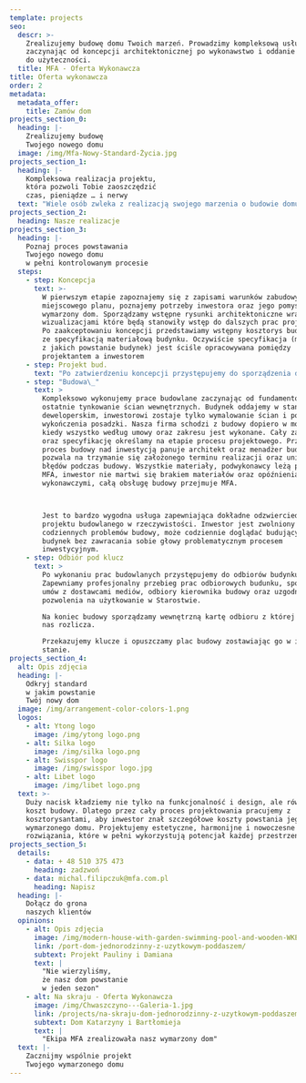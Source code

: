 ```yaml
---
template: projects
seo:
  descr: >-
    Zrealizujemy budowę domu Twoich marzeń. Prowadzimy kompleksową usługę
    zaczynając od koncepcji architektonicznej po wykonawstwo i oddanie budynku
    do użyteczności.
  title: MFA - Oferta Wykonawcza
title: Oferta wykonawcza
order: 2
metadata:
  metadata_offer:
    title: Zamów dom
projects_section_0:
  heading: |-
    Zrealizujemy budowę
    Twojego nowego domu
  image: /img/Mfa-Nowy-Standard-Życia.jpg
projects_section_1:
  heading: |-
    Kompleksowa realizacja projektu,
    która pozwoli Tobie zaoszczędzić
    czas, pieniądze … i nerwy
  text: "Wiele osób zwleka z realizacją swojego marzenia o budowie domu według indywidualnego projektu. Powodów może być wiele - od braku pomysłu, po obawy związane z dodatkowym obciążeniem czasowym, po obawy przed skomplikowanymi procedurami urzędniczymi. \tA co gdyby mogli Państwo powierzyć wszystkie obowiązki osobie, która zadba o Państwa projekt, przez wszystkie etapy jego realizacji? Rozumiejąc obawy klientów i wychodząc im naprzeciw oferujemy usługę realizacji domu pod klucz. Dzięki temu zyskają Państwo przede wszystkim spokój. Będą wiedzieli Państwo, że nad projektem czuwa specjalista, dzięki któremu powstały już dziesiątki domów. Doskonała znajomość charakterystyki tej pracy nie tylko pozwoli oszczędzić nerwy, ale też znacznie usprawni przebieg całego procesu. Decydując się bowiem na usługę domu pod klucz, zajmujemy się wszystkim - od pracy związanej z dokumentacją, przez projekt i budowę, po wykończenie i doprowadzenie mediów. To oznacza, że Państwa marzenie będzie realizowane, lecz nie obciąży w żaden sposób żadnymi dodatkowymi obowiązkami. Państwu zostanie już tylko wprowadzić się i cieszyć wspólnymi chwilami w gronie najbliższych."
projects_section_2:
  heading: Nasze realizacje
projects_section_3:
  heading: |-
    Poznaj proces powstawania
    Twojego nowego domu
    w pełni kontrolowanym procesie
  steps:
    - step: Koncepcja
      text: >-
        W pierwszym etapie zapoznajemy się z zapisami warunków zabudowy bądź
        miejscowego planu, poznajemy potrzeby inwestora oraz jego pomysł na
        wymarzony dom. Sporządzamy wstępne rysunki architektoniczne wraz z
        wizualizacjami które będą stanowiły wstęp do dalszych prac projektowych.
        Po zaakceptowaniu koncepcji przedstawiamy wstępny kosztorys budowy wraz
        ze specyfikacją materiałową budynku. Oczywiście specyfikacja (materiały
        z jakich powstanie budynek) jest ściśle opracowywana pomiędzy
        projektantem a inwestorem
    - step: Projekt bud.
      text: "Po zatwierdzeniu koncepcji przystępujemy do sporządzenia dokumentacji na pozwolenie na budowę. Uzyskujemy wszystkie warunki w zakresie mediów, w przypadku alternatywnych sposobów pozyskania prądu bądź odprowadzania ścieków itd sporządzamy odpowiednie badania np. geotechniczne itd.\n\nProjekt uzgadniamy w Starostwie Powiatowym i uzyskujemy pozwolenie na budowę.\nWszystkie prace uzgodnieniowe leżą po stronie MFA dlatego inwestor nie musi martwić się o pozyskanie map, warunków zabudowy, warunków technicznych oraz pozwolenie na budowę. Jest to bardzo wygodne dla osób nie mających czasu na jeżdżenie po Urzędach i nie znających się na procesie uzgodnieniowym projektów.\_\n\nNa tym etapie kończą się prace projektowe. Do projektu budowlanego załączamy Państwu również ofertę wykonawczą. Podczas procesu projektowanego opracowujemy kosztorys kwoty wybudowania domu. Jeżeli cena wybudowania przez nas domu współgra z Państwa budżetem, zaraz po uzyskaniu pozwolenia na budowę przyjeżdżamy i zaczynamy budować Państwa dom.\nJest to bardzo wygodny system ponieważ już na etapie procesu projektowego znają Państwo finalną cenę domu i nie muszą się niczym martwić. Podpisujemy wspólną umowę w której zawieramy specyfikację budynku (materiały z jakich zostanie on wybudowany), termin realizacji oraz finalną kwotę. Cała reszta leży po stronie MFA, inwestor nie musi się niczym martwić dogląda tylko powstający budynek.\n"
    - step: "Budowa\_"
      text: >
        Kompleksowo wykonujemy prace budowlane zaczynając od fundamentów po
        ostatnie tynkowanie ścian wewnętrznych. Budynek oddajemy w stanie
        deweloperskim, inwestorowi zostaje tylko wymalowanie ścian i położenie
        wykończenia posadzki. Nasza firma schodzi z budowy dopiero w momencie
        kiedy wszystko według umowy oraz zakresu jest wykonane. Cały zakres prac
        oraz specyfikację określamy na etapie procesu projektowego. Przez cały
        proces budowy nad inwestycją panuje architekt oraz menadżer budowy co
        pozwala na trzymanie się założonego terminu realizacji oraz uniknięcie
        błędów podczas budowy. Wszystkie materiały, podwykonawcy leżą po stronie
        MFA, inwestor nie martwi się brakiem materiałów oraz opóźnieniami
        wykonawczymi, całą obsługę budowy przejmuje MFA.



        Jest to bardzo wygodna usługa zapewniająca dokładne odzwierciedlenie
        projektu budowlanego w rzeczywistości. Inwestor jest zwolniony z
        codziennych problemów budowy, może codziennie doglądać budujący się
        budynek bez zawracania sobie głowy problematycznym procesem
        inwestycyjnym.
    - step: Odbiór pod klucz
      text: >
        Po wykonaniu prac budowlanych przystępujemy do odbiorów budynku.
        Zapewniamy profesjonalny przebieg prac odbiorowych budunku, sporządzenia
        umów z dostawcami mediów, odbiory kierownika budowy oraz uzgodnienie
        pozwolenia na użytkowanie w Starostwie.

        Na koniec budowy sporządzamy wewnętrzną kartę odbioru z której inwestor
        nas rozlicza.

        Przekazujemy klucze i opuszczamy plac budowy zostawiając go w idealnym
        stanie.
projects_section_4:
  alt: Opis zdjęcia
  heading: |-
    Odkryj standard
    w jakim powstanie
    Twój nowy dom
  image: /img/arrangement-color-colors-1.png
  logos:
    - alt: Ytong logo
      image: /img/ytong logo.png
    - alt: Silka logo
      image: /img/silka logo.png
    - alt: Swisspor logo
      image: /img/swisspor logo.jpg
    - alt: Libet logo
      image: /img/libet logo.png
  text: >-
    Duży nacisk kładziemy nie tylko na funkcjonalność i design, ale również
    koszt budowy. Dlatego przez cały proces projektowania pracujemy z
    kosztorysantami, aby inwestor znał szczegółowe koszty powstania jego
    wymarzonego domu. Projektujemy estetyczne, harmonijne i nowoczesne
    rozwiązania, które w pełni wykorzystują potencjał każdej przestrzeni.
projects_section_5:
  details:
    - data: + 48 510 375 473
      heading: zadzwoń
    - data: michal.filipczuk@mfa.com.pl
      heading: Napisz
  heading: |-
    Dołącz do grona
    naszych klientów
  opinions:
    - alt: Opis zdjęcia
      image: /img/modern-house-with-garden-swimming-pool-and-wooden-WKEPMZY.jpg
      link: /port-dom-jednorodzinny-z-uzytkowym-poddaszem/
      subtext: Projekt Pauliny i Damiana
      text: |
        "Nie wierzyliśmy,
        że nasz dom powstanie
        w jeden sezon"
    - alt: Na skraju - Oferta Wykonawcza
      image: /img/Chwaszczyno---Galeria-1.jpg
      link: /projects/na-skraju-dom-jednorodzinny-z-uzytkowym-poddaszem/
      subtext: Dom Katarzyny i Bartłomieja
      text: |
        "Ekipa MFA zrealizowała nasz wymarzony dom"
  text: |-
    Zacznijmy wspólnie projekt
    Twojego wymarzonego domu
---
```


